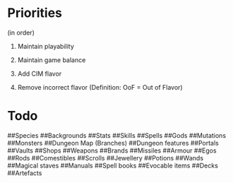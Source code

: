 # Priorities

(in order)

1. Maintain playability

2. Maintain game balance

3. Add CIM flavor

4. Remove incorrect flavor  (Definition: OoF = Out of Flavor)

 
# Todo

##Species
##Backgrounds
##Stats
##Skills
##Spells
##Gods
##Mutations 
##Monsters
##Dungeon Map (Branches)
##Dungeon features
##Portals
##Vaults
##Shops
##Weapons
##Brands
##Missiles
##Armour
##Egos
##Rods
##Comestibles
##Scrolls
##Jewellery
##Potions
##Wands
##Magical staves
##Manuals
##Spell books
##Evocable items
##Decks
##Artefacts 

